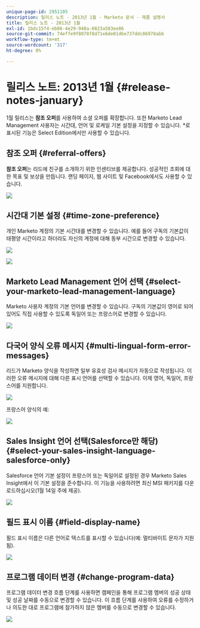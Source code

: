 ```yaml
---
unique-page-id: 2951105
description: 릴리스 노트 - 2013년 1월 - Marketo 문서 - 제품 설명서
title: 릴리스 노트 - 2013년 1월
exl-id: 1bdc15f4-eb86-4e29-948a-0823a583ee86
source-git-commit: 74effe9f8078f8d71e6de01d6e737ddc86978abb
workflow-type: tm+mt
source-wordcount: '317'
ht-degree: 0%

---
```


# 릴리스 노트: 2013년 1월 {#release-notes-january}

1월 릴리스는 **참조 오퍼**&#x200B;를 사용하여 소셜 오퍼를 확장합니다. 또한 Marketo Lead Management 사용자는 시간대, 언어 및 로케일 기본 설정을 지정할 수 있습니다. *로 표시된 기능은 Select Edition에서만 사용할 수 있습니다.

## 참조 오퍼 {#referral-offers}

**참조 오퍼**&#x200B;는 리드에 친구를 소개하기 위한 인센티브를 제공합니다. 성공적인 조회에 대한 목표 및 보상을 만듭니다. 랜딩 페이지, 웹 사이트 및 Facebook에서도 사용할 수 있습니다.

![](assets/image2014-9-22-15-3a20-3a13.png)

## 시간대 기본 설정 {#time-zone-preference}

개인 Marketo 계정의 기본 시간대를 변경할 수 있습니다. 예를 들어 구독의 기본값이 태평양 시간이라고 하더라도 자신의 계정에 대해 동부 시간으로 변경할 수 있습니다.

![](assets/image2014-9-22-15-3a20-3a41.png)

![](assets/image2014-9-22-15-3a21-3a2.png)

## Marketo Lead Management 언어 선택 {#select-your-marketo-lead-management-language}

Marketo 사용자 계정의 기본 언어를 변경할 수 있습니다. 구독의 기본값이 영어로 되어 있어도 직접 사용할 수 있도록 독일어 또는 프랑스어로 변경할 수 있습니다.

![](assets/image2014-9-22-15-3a21-3a18.png)

## 다국어 양식 오류 메시지 {#multi-lingual-form-error-messages}

리드가 Marketo 양식을 작성하면 일부 유효성 검사 메시지가 자동으로 작성됩니다. 이러한 오류 메시지에 대해 다른 표시 언어를 선택할 수 있습니다. 이제 영어, 독일어, 프랑스어를 지원합니다.

![](assets/image2014-9-22-15-3a21-3a33.png)

프랑스어 양식의 예:

![](assets/image2014-9-22-15-3a22-3a2.png)

## Sales Insight 언어 선택(Salesforce만 해당) {#select-your-sales-insight-language-salesforce-only}

Salesforce 언어 기본 설정이 프랑스어 또는 독일어로 설정된 경우 Marketo Sales Insight에서 이 기본 설정을 준수합니다. 이 기능을 사용하려면 최신 MSI 패키지를 다운로드하십시오(1월 14일 주에 제공).

![](assets/image2014-9-22-15-3a22-3a31.png)

## 필드 표시 이름 {#field-display-name}

필드 표시 이름은 다른 언어로 텍스트를 표시할 수 있습니다(예: 멀티바이트 문자가 지원됨).

![](assets/image2014-9-22-15-3a22-3a56.png)

## 프로그램 데이터 변경 {#change-program-data}

프로그램 데이터 변경 흐름 단계를 사용하면 캠페인을 통해 프로그램 멤버의 성공 상태 및 성공 날짜를 수동으로 변경할 수 있습니다. 이 흐름 단계를 사용하여 오류를 수정하거나 의도한 대로 프로그램에 참가하지 않은 멤버를 수동으로 변경할 수 있습니다.

![](assets/image2014-9-22-15-3a23-3a23.png)
